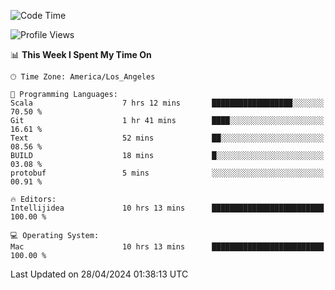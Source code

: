 <!--START_SECTION:waka-->
![Code Time](http://img.shields.io/badge/Code%20Time-960%20hrs%209%20mins-blue)

![Profile Views](http://img.shields.io/badge/Profile%20Views-0-blue)

📊 **This Week I Spent My Time On** 

```text
🕑︎ Time Zone: America/Los_Angeles

💬 Programming Languages: 
Scala                    7 hrs 12 mins       ██████████████████░░░░░░░   70.50 % 
Git                      1 hr 41 mins        ████░░░░░░░░░░░░░░░░░░░░░   16.61 % 
Text                     52 mins             ██░░░░░░░░░░░░░░░░░░░░░░░   08.56 % 
BUILD                    18 mins             █░░░░░░░░░░░░░░░░░░░░░░░░   03.08 % 
protobuf                 5 mins              ░░░░░░░░░░░░░░░░░░░░░░░░░   00.91 % 

🔥 Editors: 
Intellijidea             10 hrs 13 mins      █████████████████████████   100.00 % 

💻 Operating System: 
Mac                      10 hrs 13 mins      █████████████████████████   100.00 % 
```


 Last Updated on 28/04/2024 01:38:13 UTC
<!--END_SECTION:waka-->
